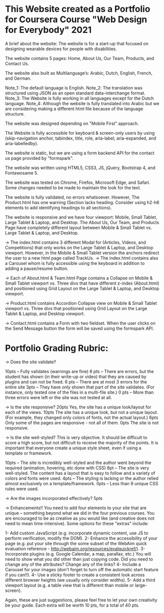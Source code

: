 # This Website created as a Portfolio for Coursera Course "Web Design for Everybody" 2021

 A brief about the website: The website is for a start-up that focused on designing wearable devices for people with disabilities.

 The website contains 5 pages: Home, About Us, Our Team, Products, and Contact Us.

 The website also built as Multilanguage’s: Arabic, Dutch, English, French, and German.

 Note_1: The default language is English.
 Note_2: The translation was structured using JSON as an open standard data-interchange format.
 Note_3: The Website is fully working in all languages except for the Dutch language.
 Note_4: Although the website is fully translated into Arabic but we are considering making a different html file because of the language structure.

The website was designed depending on "Mobile First" approach.

The Website is fully accessible for keyboard & screen-only users by using (skip-navigation anchor, tabindex, title, role, aria-label, aria-expanded, and aria-labelledby).

The website is static, but we are using a form backend API for the contact us page provided by "formspark".

The website was written using HTML5, CSS3, JS, jQuery, Bootstrap 4, and Fontawosame 5.

The website was tested on Chrome, Firefox, Microsoft Edge, and Safari.
Some changes needed to be made to maintain the look for the text.

The website is fully validated, no errors whatsoever. However, The Product.html has one warning
(Section lacks heading. Consider using h2-h6 elements to add identifying headings to all sections).

The website is responsive and we have four viewport: Mobile, Small Tablet, Large Tablet & Laptop, and Desktop.
The About Us, Our Team, and Products Page have completely different layout between Mobile & Small Tablet vs. Large Tablet & Laptop, and Desktop.

-> The index.html contains 3 different Modal for (Articles, Videos, and Competitions) that only works on the Large Tablet & Laptop, and Desktop viewport.
   However, in the Mobile & Small Tablet version the anchors redirect the user to a new html page called TrackUs.
-> The index.html contains also a Carousel whom is fully accessible using the keyboard in addition to adding a pause/resume button.

-> Each of About.html & Team.html Page contains a Collapse on Mobile & Small Tablet viewport vs.
   Three divs that have different z-index (About.html) and positioned using Grid Layout on the Large Tablet & Laptop, and Desktop viewport.

-> Product.html contains Accordion Collapse view on Mobile & Small Tablet viewport vs.
   Three divs that positioned using Grid Layout on the Large Tablet & Laptop, and Desktop viewport.

-> Contact.html contains a Form with two fieldset. When the user clicks on the Send Message button the form will be saved using the formspark API.


# Portfolio Grading Rubric:

-> Does the site validate?

10pts – Fully validates (warnings are fine)
8 pts – There are errors, but the student has shown (in their write-up or video) that they are caused by plugins and can not be fixed.
6 pts – There are at most 3 errors for the entire site
3pts – They have only shown that part of the site validates.  (For instance, only tested one of the files in a multi-file site.)
0 pts – More than three errors  were left or the site was not tested at all.

-> Is the site responsive?
20pts Yes, the site has a unique look/layout for each of the views.
10pts The site has a unique look, but not a unique layout.  (For example, they changed only colors of fonts, not the actual layout.)
6pts Only some of the pages are responsive - not all of them.
0pts The site is not responsive.

-> Is the site well-styled?
This is very objective.
It should be difficult to score a high score, but not difficult to receive the majority of the points.
It is important that everyone create a unique style sheet, even if using a template or framework.

10pts – The site is incredibly well-styled and the author went beyond the required (animation, hovering, etc done with CSS)
8pt – The site is very well-styled. The content has a layout that is easy to follow and a variety of colors and fonts were used.
4pts – The styling is lacking or the author relied almost exclusively on a template/framework.
0pts – Less than 9 unique CSS rules were used.

-> Are the images incorporated effectively? 5pts

-> Enhancements!!
You need to add four elements to your site that are unique – something beyond what we did in the four previous courses.
You are encouraged to be as creative as you would like (and creative does not need to mean time-intensive).
Some options for these "extras" include:

1- Add custom JavaScript (e.g. incorporate dynamic content, use JS to perform verification, modify the DOM).
2- Enhance the accessibility of your page (e.g. put your site through the some subset of the WebAim quick evaluation reference - http://webaim.org/resources/evalquickref/).
3- Incorporate plugins (e.g. Google Calendar, a map, parallax, etc.) You will need to show what you did other than just copying code.  Did you need to change any of the attributes?  Change any of the links?
4- Include a Carousel for your images (don't forget to turn off the automatic start feature if you can!!).
4- Use a sticky footer to create a consistent look across different browser heights (we usually only consider widths).
5- Add a third viewport layout (e.g. a table view that is different than mobile or large-screen).

Again, these are just suggestions, please feel free to let your own creativity be your guide.
Each extra will be worth 10 pts, for a total of 40 pts.
